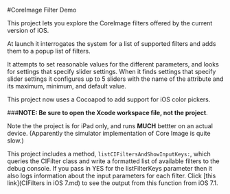 #CoreImage Filter Demo

This project lets you explore the CoreImage filters offered by the current version of iOS.

At launch it interrogates the system for a list of supported filters and adds them to a popup list of filters.

It attempts to set reasonable values for the different parameters, and looks for settings that specify slider settings. When it finds settings that specify slider settings it configures up to 5 sliders with the name of the attribute and its maximum, minimum, and default value.

This project now uses a Cocoapod to add support for iOS color pickers. 

###**NOTE: Be sure to open the Xcode workspace file, not the project**.


Note the the project is for iPad only, and runs **MUCH** bettter on an actual device. (Apparently the simulator implementation of Core Image is quite slow.)

This project includes a method, `listCIFiltersAndShowInputKeys:`, which queries the CIFilter class and write a formatted list of available filters to the debug console. If you pass in YES for the listFilterKeys parameter then it also logs information about the input parameters for each filter. Click [this link](CIFilters in iOS 7.md) to see the output from this function from iOS 7.1.